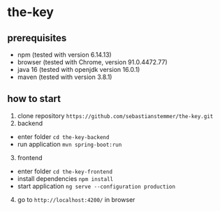 # the-key

## prerequisites

* npm (tested with version 6.14.13)
* browser (tested with Chrome, version 91.0.4472.77)
* java 16 (tested with openjdk version 16.0.1)
* maven (tested with version 3.8.1)

## how to start

1. clone repository `https://github.com/sebastianstemmer/the-key.git`
2. backend
* enter folder `cd the-key-backend`
* run application `mvn spring-boot:run`
3. frontend
* enter folder `cd the-key-frontend`
* install dependencies `npm install`
* start application `ng serve --configuration production`
4. go to `http://localhost:4200/` in browser